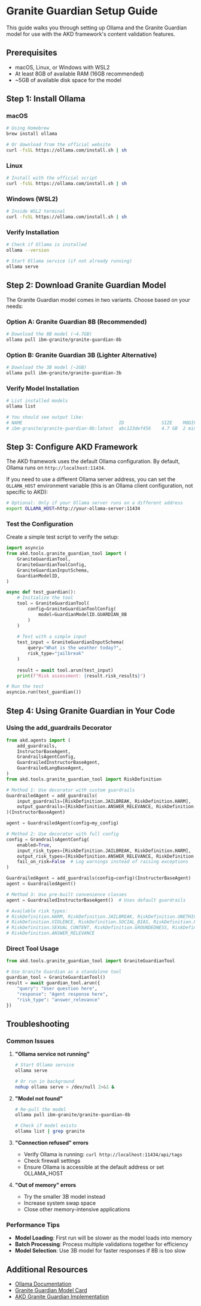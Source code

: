 # Granite Guardian Setup Guide

This guide walks you through setting up Ollama and the Granite Guardian model for use with the AKD framework's content validation features.

## Prerequisites

- macOS, Linux, or Windows with WSL2
- At least 8GB of available RAM (16GB recommended)
- ~5GB of available disk space for the model

## Step 1: Install Ollama

### macOS

```bash
# Using Homebrew
brew install ollama

# Or download from the official website
curl -fsSL https://ollama.com/install.sh | sh
```

### Linux

```bash
# Install with the official script
curl -fsSL https://ollama.com/install.sh | sh
```

### Windows (WSL2)

```bash
# Inside WSL2 terminal
curl -fsSL https://ollama.com/install.sh | sh
```

### Verify Installation

```bash
# Check if Ollama is installed
ollama --version

# Start Ollama service (if not already running)
ollama serve
```

## Step 2: Download Granite Guardian Model

The Granite Guardian model comes in two variants. Choose based on your needs:

### Option A: Granite Guardian 8B (Recommended)

```bash
# Download the 8B model (~4.7GB)
ollama pull ibm-granite/granite-guardian-8b
```

### Option B: Granite Guardian 3B (Lighter Alternative)

```bash
# Download the 3B model (~2GB)
ollama pull ibm-granite/granite-guardian-3b
```

### Verify Model Installation

```bash
# List installed models
ollama list

# You should see output like:
# NAME                                    ID              SIZE    MODIFIED
# ibm-granite/granite-guardian-8b:latest  abc123def456    4.7 GB  2 minutes ago
```

## Step 3: Configure AKD Framework

The AKD framework uses the default Ollama configuration. By default, Ollama runs on `http://localhost:11434`.

If you need to use a different Ollama server address, you can set the `OLLAMA_HOST` environment variable (this is an Ollama client configuration, not specific to AKD):

```bash
# Optional: Only if your Ollama server runs on a different address
export OLLAMA_HOST=http://your-ollama-server:11434
```

### Test the Configuration

Create a simple test script to verify the setup:

```python
import asyncio
from akd.tools.granite_guardian_tool import (
    GraniteGuardianTool,
    GraniteGuardianToolConfig,
    GraniteGuardianInputSchema,
    GuardianModelID,
)

async def test_guardian():
    # Initialize the tool
    tool = GraniteGuardianTool(
        config=GraniteGuardianToolConfig(
            model=GuardianModelID.GUARDIAN_8B
        )
    )
    
    # Test with a simple input
    test_input = GraniteGuardianInputSchema(
        query="What is the weather today?",
        risk_type="jailbreak"
    )
    
    result = await tool.arun(test_input)
    print(f"Risk assessment: {result.risk_results}")

# Run the test
asyncio.run(test_guardian())
```

## Step 4: Using Granite Guardian in Your Code

### Using the add_guardrails Decorator

```python
from akd.agents import (
    add_guardrails, 
    InstructorBaseAgent, 
    GrandrailsAgentConfig,
    GuardrailedInstructorBaseAgent,
    GuardrailedLangBaseAgent,
)
from akd.tools.granite_guardian_tool import RiskDefinition

# Method 1: Use decorator with custom guardrails
GuardrailedAgent = add_guardrails(
    input_guardrails=[RiskDefinition.JAILBREAK, RiskDefinition.HARM],
    output_guardrails=[RiskDefinition.ANSWER_RELEVANCE, RiskDefinition.GROUNDEDNESS]
)(InstructorBaseAgent)

agent = GuardrailedAgent(config=my_config)

# Method 2: Use decorator with full config
config = GrandrailsAgentConfig(
    enabled=True,
    input_risk_types=[RiskDefinition.JAILBREAK, RiskDefinition.HARM],
    output_risk_types=[RiskDefinition.ANSWER_RELEVANCE, RiskDefinition.GROUNDEDNESS],
    fail_on_risk=False  # Log warnings instead of raising exceptions
)

GuardrailedAgent = add_guardrails(config=config)(InstructorBaseAgent)
agent = GuardrailedAgent()

# Method 3: Use pre-built convenience classes
agent = GuardrailedInstructorBaseAgent()  # Uses default guardrails

# Available risk types:
# RiskDefinition.HARM, RiskDefinition.JAILBREAK, RiskDefinition.UNETHICAL_BEHAVIOR
# RiskDefinition.VIOLENCE, RiskDefinition.SOCIAL_BIAS, RiskDefinition.PROFANITY
# RiskDefinition.SEXUAL_CONTENT, RiskDefinition.GROUNDEDNESS, RiskDefinition.RELEVANCE
# RiskDefinition.ANSWER_RELEVANCE
```

### Direct Tool Usage

```python
from akd.tools.granite_guardian_tool import GraniteGuardianTool

# Use Granite Guardian as a standalone tool
guardian_tool = GraniteGuardianTool()
result = await guardian_tool.arun({
    "query": "User question here",
    "response": "Agent response here",
    "risk_type": "answer_relevance"
})
```

## Troubleshooting

### Common Issues

1. **"Ollama service not running"**

   ```bash
   # Start Ollama service
   ollama serve
   
   # Or run in background
   nohup ollama serve > /dev/null 2>&1 &
   ```

2. **"Model not found"**

   ```bash
   # Re-pull the model
   ollama pull ibm-granite/granite-guardian-8b
   
   # Check if model exists
   ollama list | grep granite
   ```

3. **"Connection refused" errors**
   - Verify Ollama is running: `curl http://localhost:11434/api/tags`
   - Check firewall settings
   - Ensure Ollama is accessible at the default address or set OLLAMA_HOST

4. **"Out of memory" errors**
   - Try the smaller 3B model instead
   - Increase system swap space
   - Close other memory-intensive applications

### Performance Tips

- **Model Loading**: First run will be slower as the model loads into memory
- **Batch Processing**: Process multiple validations together for efficiency
- **Model Selection**: Use 3B model for faster responses if 8B is too slow

## Additional Resources

- [Ollama Documentation](https://github.com/ollama/ollama)
- [Granite Guardian Model Card](https://huggingface.co/ibm-granite/granite-guardian-8b)
- [AKD Granite Guardian Implementation](../akd/tools/granite_guardian_tool.py)
